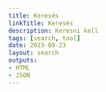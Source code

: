 ```yaml
---
title: Keresés
linkTitle: Keresés
description: Keresni kell
tags: [search, tool]
date: 2023-09-23
layout: search
outputs:
- HTML
- JSON
---
```


